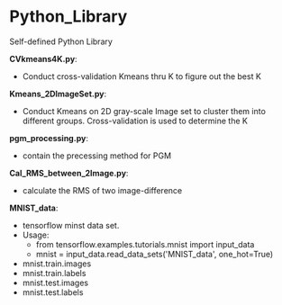 # Python_Library
Self-defined Python Library

**CVkmeans4K.py**:  
- Conduct cross-validation Kmeans thru K to figure out the best K  

**Kmeans_2DImageSet.py**:
- Conduct Kmeans on 2D gray-scale Image set to cluster them into different groups. Cross-validation is used to determine the K  

**pgm_processing.py**:  
- contain the precessing method for PGM  

**Cal_RMS_between_2Image.py**:  
- calculate the RMS of two image-difference  

**MNIST_data**:  
- tensorflow minst data set.  
- Usage: 
  * from tensorflow.examples.tutorials.mnist import input_data  
  * mnist = input_data.read_data_sets('MNIST_data', one_hot=True)  
- mnist.train.images  
- mnist.train.labels  
- mnist.test.images  
- mnist.test.labels  
